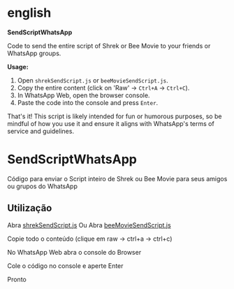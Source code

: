 # english
**SendScriptWhatsApp**

Code to send the entire script of Shrek or Bee Movie to your friends or WhatsApp groups.

**Usage:**

1. Open `shrekSendScript.js` or `beeMovieSendScript.js`.
2. Copy the entire content (click on 'Raw' -> `Ctrl+A` -> `Ctrl+C`).
3. In WhatsApp Web, open the browser console.
4. Paste the code into the console and press `Enter`.

That's it! This script is likely intended for fun or humorous purposes, so be mindful of how you use it and ensure it aligns with WhatsApp's terms of service and guidelines.

# SendScriptWhatsApp

Código para enviar o Script inteiro de Shrek ou Bee Movie para seus amigos ou grupos do WhatsApp

## Utilização

Abra [shrekSendScript.js](https://github.com/Matt-Fontes/SendScriptWhatsApp/blob/main/shrekSendScript.js)
Ou
Abra [beeMovieSendScript.js](https://github.com/Matt-Fontes/SendScriptWhatsApp/blob/main/beeMovieSendScript.js)

Copie todo o conteúdo (clique em raw -> ctrl+a -> ctrl+c)

No WhatsApp Web abra o console do Browser

Cole o código no console e aperte Enter

Pronto

